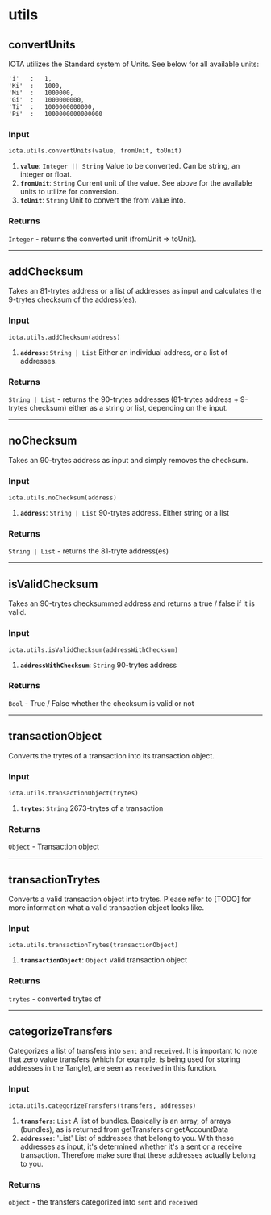 # utils


## convertUnits

IOTA utilizes the Standard system of Units. See below for all available units:

```
'i'   :   1,
'Ki'  :   1000,
'Mi'  :   1000000,
'Gi'  :   1000000000,
'Ti'  :   1000000000000,
'Pi'  :   1000000000000000
```

### Input
```
iota.utils.convertUnits(value, fromUnit, toUnit)
```

1. **`value`**: `Integer || String` Value to be converted. Can be string, an integer or float.
2. **`fromUnit`**: `String` Current unit of the value. See above for the available units to utilize for conversion.
2. **`toUnit`**: `String` Unit to convert the from value into.

### Returns
`Integer` - returns the converted unit (fromUnit => toUnit).

---

## addChecksum

Takes an 81-trytes address or a list of addresses as input and calculates the 9-trytes checksum of the address(es).

### Input
```
iota.utils.addChecksum(address)
```

1. **`address`**: `String | List` Either an individual address, or a list of addresses.

### Returns
`String | List` - returns the 90-trytes addresses (81-trytes address + 9-trytes checksum) either as a string or list, depending on the input.

---

## noChecksum

Takes an 90-trytes address as input and simply removes the checksum.

### Input
```
iota.utils.noChecksum(address)
```

1. **`address`**: `String | List` 90-trytes address. Either string or a list

### Returns
`String | List` - returns the 81-tryte address(es)

---

## isValidChecksum

Takes an 90-trytes checksummed address and returns a true / false if it is valid.

### Input
```
iota.utils.isValidChecksum(addressWithChecksum)
```

1. **`addressWithChecksum`**: `String` 90-trytes address  

### Returns
`Bool` - True / False whether the checksum is valid or not

---

## transactionObject

Converts the trytes of a transaction into its transaction object.

### Input
```
iota.utils.transactionObject(trytes)
```

1. **`trytes`**: `String` 2673-trytes of a transaction  

### Returns
`Object` - Transaction object

---

## transactionTrytes

Converts a valid transaction object into trytes. Please refer to [TODO] for more information what a valid transaction object looks like.

### Input
```
iota.utils.transactionTrytes(transactionObject)
```

1. **`transactionObject`**: `Object` valid transaction object  

### Returns
`trytes` - converted trytes of

---

## categorizeTransfers

Categorizes a list of transfers into `sent` and `received`. It is important to note that zero value transfers (which for example, is being used for storing addresses in the Tangle), are seen as `received` in this function.

### Input
```
iota.utils.categorizeTransfers(transfers, addresses)
```

1. **`transfers`**: `List` A list of bundles. Basically is an array, of arrays (bundles), as is returned from getTransfers or getAccountData
2. **`addresses`**: 'List' List of addresses that belong to you. With these addresses as input, it's determined whether it's a sent or a receive transaction. Therefore make sure that these addresses actually belong to you.

### Returns
`object` - the transfers categorized into `sent` and `received`
